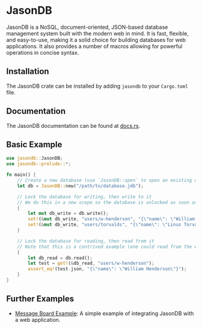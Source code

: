 # JasonDB
JasonDB is a NoSQL, document-oriented, JSON-based database management system built with the modern web in mind. It is fast, flexible, and easy-to-use, making it a solid choice for building databases for web applications. It also provides a number of macros allowing for powerful operations in concise syntax.

## Installation
The JasonDB crate can be installed by adding `jasondb` to your `Cargo.toml` file.

## Documentation
The JasonDB documentation can be found at [docs.rs](https://docs.rs/jasondb).

## Basic Example
```rs
use jasondb::JasonDB;
use jasondb::prelude::*;

fn main() {
    // Create a new database (use `JasonDB::open` to open an existing database)
    let db = JasonDB::new("/path/to/database.jdb");

    // Lock the database for writing, then write to it
    // We do this in a new scope so the database is unlocked as soon as we're done
    {
        let mut db_write = db.write();
        set!(&mut db_write, "users/w-henderson", "{\"name\": \"William Henderson\"}");
        set!(&mut db_write, "users/torvalds", "{\"name\": \"Linus Torvalds\"}");
    }

    // Lock the database for reading, then read from it
    // Note that this is a contrived example (one could read from the write-locked database above)
    {
        let db_read = db.read();
        let test = get!(&db_read, "users/w-henderson");
        assert_eq!(test.json, "{\"name\": \"William Henderson\"}");
    }
}
```

## Further Examples
- [Message Board Example](https://github.com/w-henderson/Humphrey/tree/legacy/examples/database): A simple example of integrating JasonDB with a web application.